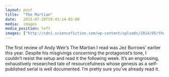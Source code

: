 ```yaml
---
layout: post
title:  "The Martian"
date:   2015-07-20T19:43:14-03:00
media:  images
media_position: left
images: ["http://cdn1.sciencefiction.com/wp-content/uploads/2014/05/the-martian.jpg", "http://s3-us-west-2.amazonaws.com/paramoredigital.com/peeps/peep-lrg-home/peep-lauren-lrg-home.jpg"]
---
```

The first review of Andy Weir’s The Martian I read was Jez Burrows’ earlier this year. Despite his misgivings concerning the protagonist’s tone, I couldn’t resist the setup and read it the following week. It’s an engrossing, exhaustively researched tale of resourcefulness whose genesis as a self-published serial is well documented. I’m pretty sure you’ve already read it.
